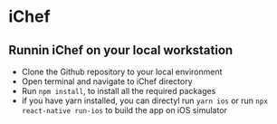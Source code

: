 # iChef

## Runnin iChef on your local workstation

- Clone the Github repository to your local environment
- Open terminal and navigate to iChef directory
- Run `npm install`, to install all the required packages
- if you have yarn installed, you can directyl run `yarn ios` or run `npx react-native run-ios` to build the app on iOS simulator
